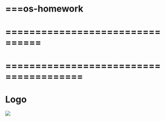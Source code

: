 ===os-homework
===

================================
==================================
=======================================
=========================================



# Logo #
  ![](http://www.tuku.cn/look.aspx?url=pic/ziranfengjing/lantianyuncai/018.jpg)
   [](http://www.360doc.com/content/12/0602/16/2660674_215429880.shtml)